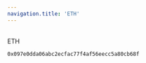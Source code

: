 ```yaml
---
navigation.title: 'ETH'
---
```


<br>ETH<br>



```bash
0x097e0dda06abc2ecfac77f4af56eecc5a80cb68f
```
    











